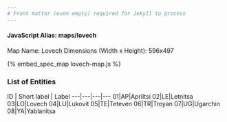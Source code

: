 ```yaml
---
# Front matter (even empty) required for Jekyll to process
---
```


#### JavaScript Alias: maps/lovech

Map Name: Lovech
Dimensions (Width x Height): 596x497



{% embed_spec_map lovech-map.js %}

### List of Entities

ID | Short label | Label
---|---|---|---
01|AP|Apriltsi
02|LE|Letnitsa
03|LO|Lovech
04|LU|Lukovit
05|TE|Teteven
06|TR|Troyan
07|UG|Ugarchin
08|YA|Yablanitsa

